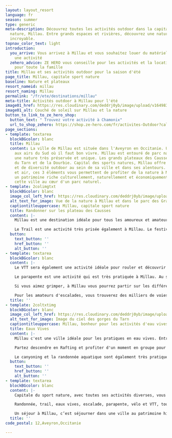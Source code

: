 ```yaml
---
layout: layout_resort
language: fr
season: summer
type: generic
meta-description: Découvrez toutes les activités outdoor dans la capital des sports
  nature, Millau. Entre grands espaces et rivières, découvrez une nature riche et
  incroyable.
topnav_color_text: light
introduction:
  you_arrive: Vous arrivez à Millau et vous souhaitez louer du matériel ou trouver
    une activité
  zehero_advice: ZE HERO vous conseille pour les activités et la location des équipements
    pour toute la famille
title: Millau et ses activités outdoor pour la saison d'été
page_title: Millau, capitale sport nature
baseline: Nature et plateaux
resort_nameid: millau
resort_naming: Millau
permalink: "/fr/ete/destinations/millau"
meta-title: Activités outdoor à Millau pour l'été
image01_href: https://res.cloudinary.com/deddrj0yb/image/upload/v1649839719/website/resorts/Millau/rowan-heuvel-uEOEpWD1UPg-unsplash.jpg
image01_alt: Couché de soleil sur Millau et la nature
button_to_link_to_ze_hero_shop:
  button_text: " Trouvez votre activité à Chamonix"
  url_to_shop_zehero: https://shop.ze-hero.com/fr/activites-Outdoor?calessonstype=all&catypegenderlistsummer=all&calessonsactivitytype=all&start-date=
page_sections:
- template: textarea
  blockBGcolor: blanc
  title: Millau
  content: La ville de Millau est située dans l'Aveyron en Occitanie. Une petite ville
    aux airs du Sud où il faut bon vivre. Millau est entouré de parc naturel et offre
    une nature très préservée et unique. Les grands plateaux des Causses, les gorges
    du Tarn et de la Dourbie. Capital des sports natures, Millau offre un panel d'activité
    et de diversité outdoor au sein de sa ville et dans ses alentours. Eau, terre
    et air, ces 3 éléments vous permettent de profiter de la nature à Millau. Entre
    un patrimoine riche culturellement, naturellement et économiquement, découvrez
    cette ville au cœur d'un parc naturel.
- template: 2colimgtxt
  blockBGcolor: blanc
  image_col_left_href: https://res.cloudinary.com/deddrj0yb/image/upload/v1649839491/website/resorts/Millau/benjamin-vautier-d5EcyDvTi_I-unsplash.jpg
  alt_text_for_image: Vue de la nature à Millau et dans le parc des Grands Causses
  captiontitleuppercase: Millau, capitale sport nature
  title: Randonner sur les plateau des Causses
  content: |-
    Millau est une destination idéale pour tous les amoureux et amateurs de la randonnée et de la marche. Découvrez des centaines de sentiers et des centaines de kilomètres de sentier balisées afin de découvrir le parc naturel régional des Grands Causses. Mais c'est également dans les gorges du Tarn, de la Jonte et de la Dourbie que vous pourrez aussi randonner et découvrir des paysages façonnés par l'eau où la végétation sera incroyable. Partez à la rencontre des troupeaux, des plateaux des causses et ses sommets, des villages troglodytiques, du viaduc de Millau. Vous pourrez également observer les vautours et autres rapaces voler au-dessus de votre tête. Explorez les sentiers du plus grand labyrinthe rocheux d'Europe à Montpellier le Vieux. Il existe énormément de circuits et d'itinérances, tout comme de nombreux GR. Un guide vous permettra de vous faire découvrir ce territoire riche et préservé, de vous apporter toutes les connaissances de cette nature mais également de son histoire.

    Le Trail est une activité très prisée également à Millau. Le festival des Templiers et ses nombreuses courses sont un événement international dans le milieu du trail. Vous pourrez découvrir les nombreux parcours balisés par la ville de Millau mais également partir faire la reconnaissance des différents parcours. Des coins, des lieux où courir sera seulement plaisir et jeu.
  button:
    text_button: ''
    href_button: ''
    alt_button: ''
- template: textarea
  blockBGcolor: blanc
  content: |-
    Le VTT sera également une activité idéale pour rouler et découvrir l'environnement. Partez rouler sur la grande traversée du massif central ou traverser encore tout le parc naturel régional des Grands Causses ainsi que celui des Cévennes. À Millau, c'est 11 parcours de cross-country qui sont mis à votre disponibilité et pour tous les niveaux de pratique de VTT. Vous découvrirez également 11 parcours enduro à Millau. Pour les amateurs plutôt du bitume, Millau est un endroit parfait également pour rouler à vélo de route et découvrir ses lieux.

    Le parapente est une activité qui est très pratiquée à Millau. Au sommet du Pouncho d’Agast, de Brunas, de Novis, et de la Granède vous permettez de décoller et voler au-dessus de Millau et la nature qui l'entoure. Un moment de plénitude et de contemplation devant une nature sauvage et classée au patrimoine de l'UNESCO.

    Si vous aimez grimper, à Millau vous pourrez partir sur les différentes via ferrata. La Via Ferrata de Boofie qui ne vous laissera pas indifférent par ses passages vertigineux, variés. Un moment sportif pour des sensations fortes garanties.

    Pour les amateurs d'escalades, vous trouverez des milliers de voies dans le parc des Causses et des Cévennes. Un choix large pour tous les niveaux et tous les goûts. Les gorges de la Jonte et de la Dourbie sont réputées pour leurs voies d'escalades. Accompagné d'un guide, vous pourrez vous s'initier à l'escalade dans ce cadre naturel.
  title: ''
- template: 2coltxtimg
  blockBGcolor: blanc
  image_col_left_href: https://res.cloudinary.com/deddrj0yb/image/upload/v1649842562/website/resorts/Millau/thomas-de-luze-8x0THHJguiY-unsplash.jpg
  alt_text_for_image: Image du ciel des gorges du Tarn
  captiontitleuppercase: Millau, bonheur pour les activités d'eau vives
  title: Eaux Vives
  content: |-
    Millau c'est une ville idéale pour les pratiques en eau vives. Entre les gorges du Tarn et les gorges de la Dourbie, les différentes activités d'eau vives à Millau seront variées.

    Partez descendre en Rafting et profiter d'un moment en groupe pour partager des sensations fortes en équipe. Pagayez à deux ou tout seul en canoë-kayak pour des randonnées douces ou très sportives en fonction des rapides et de la force de la rivière. Un moyen parfait pour découvrir l'environnement et les paysages, tout en se dépassant physiquement. Vous pourrez également pratiquer l'Hydrospeed, pour un moment encore plus près de l'eau et des courants pour ne faire qu'un avec la rivière.

    Le canyoning et la randonnée aquatique sont également très pratiqué à Millau. Des canyons réputés pour tous les niveaux que vous pourrez découvrir dans les environs de Millau. Découvrez le canyoning du Tapoul, de Bramabiau. Dans la Haute Dourbie, vous pourrez également découvrir le canyon sans matériel pour les personnes préférant s'initier sans obstacles dans cette activité.
  button:
    text_button: ''
    href_button: ''
    alt_button: ''
- template: textarea
  blockBGcolor: blanc
  content: |-
    Capitale du sport nature, avec toutes ses activités diverses, vous pourrez bénéficier à Millau de toutes les activités outdoors pour un séjour sportif et ludique.

    Randonnée, trail, eaux vives, escalade, parapente, vélo et VTT, toutes ces activités sont à vos pieds et directement disponible. Millau c'est aussi le Naturel Games, un rendez-vous international de toutes ces activités outdoors.

    Un séjour à Millau, c’est séjourner dans une ville au patrimoine historique incroyable dans une nature préservé et magique.
  title: ''
code_postal: 12,Aveyron,Occitanie

---
```

